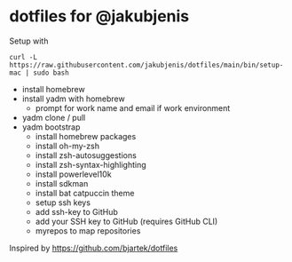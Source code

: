 # dotfiles for @jakubjenis

Setup with

`curl -L https://raw.githubusercontent.com/jakubjenis/dotfiles/main/bin/setup-mac | sudo bash`

- install homebrew
- install yadm with homebrew
  - prompt for work name and email if work environment
- yadm clone / pull
- yadm bootstrap
  - install homebrew packages
  - install oh-my-zsh
  - install zsh-autosuggestions
  - install zsh-syntax-highlighting
  - install powerlevel10k
  - install sdkman
  - install bat catpuccin theme
  - setup ssh keys
  - add ssh-key to GitHub
  - add your SSH key to GitHub (requires GitHub CLI)
  - myrepos to map repositories

Inspired by https://github.com/bjartek/dotfiles
